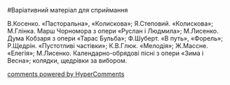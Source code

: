 <div id="hypercomments_widget" class="js-hypercomments-widget invisible"></div>


#Варіативний матеріал для сприймання

В.Косенко. «Пасторальна», «Колискова»; Я.Степовий. «Колискова»; М.Глінка. Марш Чорномора з опери «Руслан і Людмила»; М.Лисенко. Дума Кобзаря з опери «Тарас Бульба»; Ф.Шуберт. «В путь», «Форель»; Р.Щедрін. «Пустотливі частівки»; К.В.Глюк. «Мелодія»; Ж.Массне. «Елегія»; М.Лисенко. Календарно-обрядові пісні з опери «Зима і Весна»; колядки, щедрівки за вибором.

<div class="js-hypercomments-container">
    <a href="http://hypercomments.com" class="hc-link" title="comments widget">comments powered by HyperComments</a>
</div>